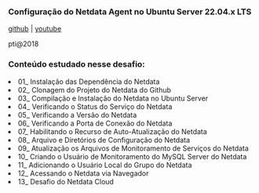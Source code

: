 <h3>Configuração do Netdata Agent no Ubuntu Server 22.04.x LTS</h3>

<a href='https://github.com/vaamonde/ubuntu-2204/blob/main/03-services/09-netdata.md'>github</a> |
<a href='https://www.youtube.com/watch?v=KaNmgc43vlw'>youtube</a>

<p>pti@2018

<h3>Conteúdo estudado nesse desafio:</h3>
<li>01_ Instalação das Dependência do Netdata
<li>02_ Clonagem do Projeto do Netdata do Github
<li>03_ Compilação e Instalação do Netdata no Ubuntu Server
<li>04_ Verificando o Status do Serviço do Netdata
<li>05_ Verificando a Versão do Netdata
<li>06_ Verificando a Porta de Conexão do Netdata
<li>07_ Habilitando o Recurso de Auto-Atualização do Netdata
<li>08_ Arquivo e Diretórios de Configuração do Netdata
<li>09_ Atualização os Arquivos de Monitoramento de Serviços do Netdata
<li>10_ Criando o Usuário de Monitoramento do MySQL Server do Netdata
<li>11_ Adicionando o Usuário Local do Grupo do Netdata
<li>12_ Acessando o Netdata via Navegador
<li>13_ Desafio do Netdata Cloud

